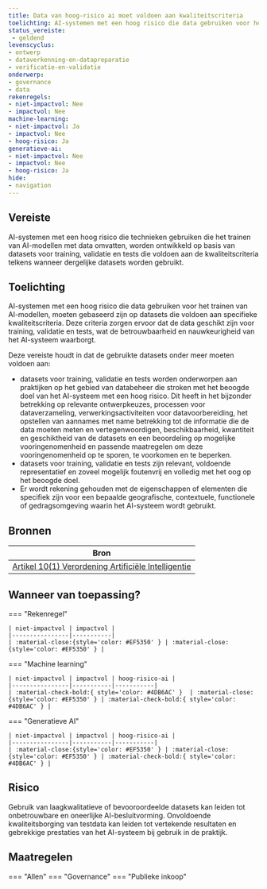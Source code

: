 ```yaml
---
title: Data van hoog-risico ai moet voldoen aan kwaliteitscriteria
toelichting: AI-systemen met een hoog risico die data gebruiken voor het trainen van AI-modellen, moeten gebaseerd zijn op datasets die voldoen aan specifieke kwaliteitscriteria. Deze criteria zorgen ervoor dat de data geschikt zijn voor training, validatie en tests, wat de betrouwbaarheid en nauwkeurigheid van het AI-systeem waarborgt. De kwaliteitscriteria is te vinden in leden 2 t/m 5 van artikel 10 van de AI-verordening. Bijvoorbeeld datasets moeten aan praktijken voor databeheer voldoen en moeten relevant, representatief, accuraat en volledig zijn.
status_vereiste: 
 - geldend
levenscyclus: 
- ontwerp
- dataverkenning-en-datapreparatie
- verificatie-en-validatie
onderwerp: 
- governance
- data
rekenregels: 
- niet-impactvol: Nee
- impactvol: Nee
machine-learning: 
- niet-impactvol: Ja
- impactvol: Nee
- hoog-risico: Ja
generatieve-ai: 
- niet-impactvol: Nee
- impactvol: Nee
- hoog-risico: Ja
hide:
- navigation
---
```


<!-- tags -->

## Vereiste

AI-systemen met een hoog risico die technieken gebruiken die het trainen van AI-modellen met data omvatten, worden ontwikkeld op basis van datasets voor training, validatie en tests die voldoen aan de kwaliteitscriteria telkens wanneer dergelijke datasets worden gebruikt.

## Toelichting 

AI-systemen met een hoog risico die data gebruiken voor het trainen van AI-modellen, moeten gebaseerd zijn op datasets die voldoen aan specifieke kwaliteitscriteria.
Deze criteria zorgen ervoor dat de data geschikt zijn voor training, validatie en tests, wat de betrouwbaarheid en nauwkeurigheid van het AI-systeem waarborgt.

Deze vereiste houdt in dat de gebruikte datasets onder meer moeten voldoen aan:
- datasets voor training, validatie en tests worden onderworpen aan praktijken op het gebied van databeheer die stroken met het beoogde doel van het AI-systeem met een hoog risico. Dit heeft in het bijzonder betrekking op relevante ontwerpkeuzes, processen voor dataverzameling, verwerkingsactiviteiten voor datavoorbereiding, het opstellen van aannames met name betrekking tot de informatie die de data moeten meten en vertegenwoordigen, beschikbaarheid, kwantiteit en geschiktheid van de datasets en een beoordeling op mogelijke vooringenomenheid en passende maatregelen om deze vooringenomenheid op te sporen, te voorkomen en te beperken. 
- datasets voor training, validatie en tests zijn relevant, voldoende representatief en zoveel mogelijk foutenvrij en volledig met het oog op het beoogde doel.
- Er wordt rekening gehouden met de eigenschappen of elementen die specifiek zijn voor een bepaalde geografische, contextuele, functionele of gedragsomgeving waarin het AI-systeem wordt gebruikt.

## Bronnen 

| Bron                        |
|-----------------------------|
|[Artikel 10(1) Verordening Artificiële Intelligentie](https://www.europarl.europa.eu/doceo/document/TA-9-2024-0138-FNL-COR01_NL.pdf)|

## Wanneer van toepassing? 

=== "Rekenregel"

	| niet-impactvol | impactvol | 
	|----------------|-----------| 
	| :material-close:{style='color: #EF5350' } | :material-close:{style='color: #EF5350' } |

=== "Machine learning"

	| niet-impactvol | impactvol | hoog-risico-ai | 
	|----------------|-----------|-----------| 
	| :material-check-bold:{ style='color: #4DB6AC' }  | :material-close:{style='color: #EF5350' } | :material-check-bold:{ style='color: #4DB6AC' } |

=== "Generatieve AI"

	| niet-impactvol | impactvol | hoog-risico-ai | 
	|----------------|-----------|-----------| 
	| :material-close:{style='color: #EF5350' } | :material-close:{style='color: #EF5350' } | :material-check-bold:{ style='color: #4DB6AC' } |

## Risico 

Gebruik van laagkwalitatieve of bevooroordeelde datasets kan leiden tot onbetrouwbare en oneerlijke AI-besluitvorming.
Onvoldoende kwaliteitsborging van testdata kan leiden tot vertekende resultaten en gebrekkige prestaties van het AI-systeem bij gebruik in de praktijk.

## Maatregelen 

=== "Allen"
	<!-- list_maatregelen vereiste/kwaliteit_voor_data -->
=== "Governance"
	<!-- list_maatregelen vereiste/kwaliteit_voor_data onderwerp/governance -->
=== "Publieke inkoop"
	<!-- list_maatregelen vereiste/kwaliteit_voor_data onderwerp/publieke-inkoop -->
